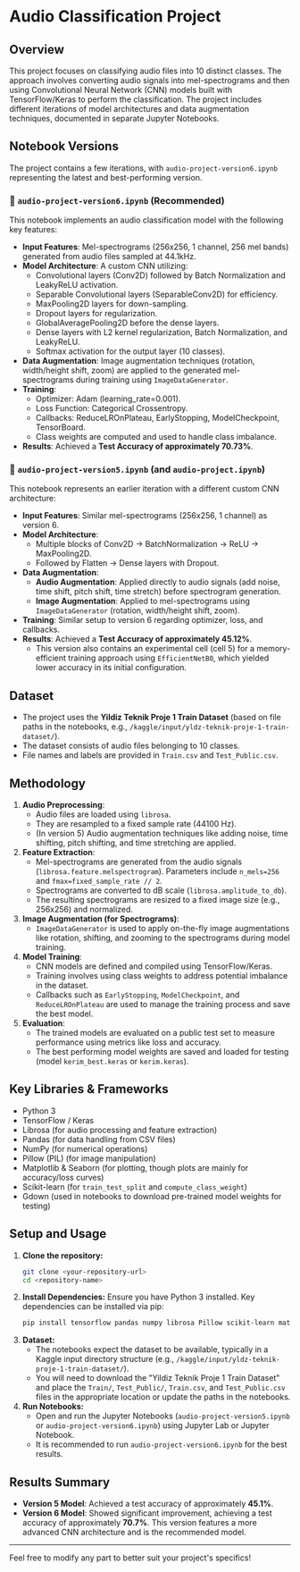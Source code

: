 # Audio Classification Project

## Overview

This project focuses on classifying audio files into 10 distinct classes. The approach involves converting audio signals into mel-spectrograms and then using Convolutional Neural Network (CNN) models built with TensorFlow/Keras to perform the classification. The project includes different iterations of model architectures and data augmentation techniques, documented in separate Jupyter Notebooks.

## Notebook Versions

The project contains a few iterations, with `audio-project-version6.ipynb` representing the latest and best-performing version.

### 📄 `audio-project-version6.ipynb` (Recommended)

This notebook implements an audio classification model with the following key features:
* **Input Features**: Mel-spectrograms (256x256, 1 channel, 256 mel bands) generated from audio files sampled at 44.1kHz.
* **Model Architecture**: A custom CNN utilizing:
    * Convolutional layers (Conv2D) followed by Batch Normalization and LeakyReLU activation.
    * Separable Convolutional layers (SeparableConv2D) for efficiency.
    * MaxPooling2D layers for down-sampling.
    * Dropout layers for regularization.
    * GlobalAveragePooling2D before the dense layers.
    * Dense layers with L2 kernel regularization, Batch Normalization, and LeakyReLU.
    * Softmax activation for the output layer (10 classes).
* **Data Augmentation**: Image augmentation techniques (rotation, width/height shift, zoom) are applied to the generated mel-spectrograms during training using `ImageDataGenerator`.
* **Training**:
    * Optimizer: Adam (learning_rate=0.001).
    * Loss Function: Categorical Crossentropy.
    * Callbacks: ReduceLROnPlateau, EarlyStopping, ModelCheckpoint, TensorBoard.
    * Class weights are computed and used to handle class imbalance.
* **Results**: Achieved a **Test Accuracy of approximately 70.73%**.

### 📄 `audio-project-version5.ipynb` (and `audio-project.ipynb`)

This notebook represents an earlier iteration with a different custom CNN architecture:
* **Input Features**: Similar mel-spectrograms (256x256, 1 channel) as version 6.
* **Model Architecture**:
    * Multiple blocks of Conv2D -> BatchNormalization -> ReLU -> MaxPooling2D.
    * Followed by Flatten -> Dense layers with Dropout.
* **Data Augmentation**:
    * **Audio Augmentation**: Applied directly to audio signals (add noise, time shift, pitch shift, time stretch) before spectrogram generation.
    * **Image Augmentation**: Applied to mel-spectrograms using `ImageDataGenerator` (rotation, width/height shift, zoom).
* **Training**: Similar setup to version 6 regarding optimizer, loss, and callbacks.
* **Results**: Achieved a **Test Accuracy of approximately 45.12%**.
    * This version also contains an experimental cell (cell 5) for a memory-efficient training approach using `EfficientNetB0`, which yielded lower accuracy in its initial configuration.

## Dataset

* The project uses the **Yildiz Teknik Proje 1 Train Dataset** (based on file paths in the notebooks, e.g., `/kaggle/input/yldz-teknik-proje-1-train-dataset/`).
* The dataset consists of audio files belonging to 10 classes.
* File names and labels are provided in `Train.csv` and `Test_Public.csv`.

## Methodology

1.  **Audio Preprocessing**:
    * Audio files are loaded using `librosa`.
    * They are resampled to a fixed sample rate (44100 Hz).
    * (In version 5) Audio augmentation techniques like adding noise, time shifting, pitch shifting, and time stretching are applied.
2.  **Feature Extraction**:
    * Mel-spectrograms are generated from the audio signals (`librosa.feature.melspectrogram`). Parameters include `n_mels=256` and `fmax=fixed_sample_rate // 2`.
    * Spectrograms are converted to dB scale (`librosa.amplitude_to_db`).
    * The resulting spectrograms are resized to a fixed image size (e.g., 256x256) and normalized.
3.  **Image Augmentation (for Spectrograms)**:
    * `ImageDataGenerator` is used to apply on-the-fly image augmentations like rotation, shifting, and zooming to the spectrograms during model training.
4.  **Model Training**:
    * CNN models are defined and compiled using TensorFlow/Keras.
    * Training involves using class weights to address potential imbalance in the dataset.
    * Callbacks such as `EarlyStopping`, `ModelCheckpoint`, and `ReduceLROnPlateau` are used to manage the training process and save the best model.
5.  **Evaluation**:
    * The trained models are evaluated on a public test set to measure performance using metrics like loss and accuracy.
    * The best performing model weights are saved and loaded for testing (model `kerim_best.keras` or `kerim.keras`).

## Key Libraries & Frameworks

* Python 3
* TensorFlow / Keras
* Librosa (for audio processing and feature extraction)
* Pandas (for data handling from CSV files)
* NumPy (for numerical operations)
* Pillow (PIL) (for image manipulation)
* Matplotlib & Seaborn (for plotting, though plots are mainly for accuracy/loss curves)
* Scikit-learn (for `train_test_split` and `compute_class_weight`)
* Gdown (used in notebooks to download pre-trained model weights for testing)

## Setup and Usage

1.  **Clone the repository:**
    ```bash
    git clone <your-repository-url>
    cd <repository-name>
    ```
2.  **Install Dependencies:**
    Ensure you have Python 3 installed. Key dependencies can be installed via pip:
    ```bash
    pip install tensorflow pandas numpy librosa Pillow scikit-learn matplotlib seaborn gdown resampy
    ```
3.  **Dataset:**
    * The notebooks expect the dataset to be available, typically in a Kaggle input directory structure (e.g., `/kaggle/input/yldz-teknik-proje-1-train-dataset/`).
    * You will need to download the "Yildiz Teknik Proje 1 Train Dataset" and place the `Train/`, `Test_Public/`, `Train.csv`, and `Test_Public.csv` files in the appropriate location or update the paths in the notebooks.
4.  **Run Notebooks:**
    * Open and run the Jupyter Notebooks (`audio-project-version5.ipynb` or `audio-project-version6.ipynb`) using Jupyter Lab or Jupyter Notebook.
    * It is recommended to run `audio-project-version6.ipynb` for the best results.

## Results Summary

* **Version 5 Model**: Achieved a test accuracy of approximately **45.1%**.
* **Version 6 Model**: Showed significant improvement, achieving a test accuracy of approximately **70.7%**. This version features a more advanced CNN architecture and is the recommended model.

---

Feel free to modify any part to better suit your project's specifics!
